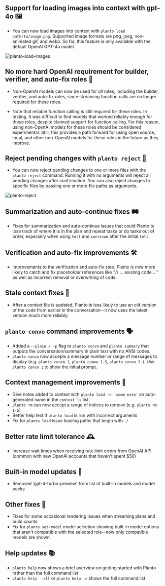 ## Support for loading images into context with gpt-4o 🖼️

- You can now load images into context with `planto load path/to/image.png`. Supported image formats are png, jpeg, non-animated gif, and webp. So far, this feature is only available with the default OpenAI GPT-4o model.

![planto-load-images](https://github.com/planto-ai/planto/blob/main/releases/images/cli/1.1.0/planto-images.gif)

## No more hard OpenAI requirement for builder, verifier, and auto-fix roles 🧠

- Non-OpenAI models can now be used for *all* roles, including the builder, verifier, and auto-fix roles, since streaming function calls are no longer required for these roles.

- Note that reliable function calling is still required for these roles. In testing, it was difficult to find models that worked reliably enough for these roles, despite claimed support for function calling. For this reason, using non-OpenAI models for these roles should be considered experimental. Still, this provides a path forward for using open source, local, and other non-OpenAI models for these roles in the future as they improve.

## Reject pending changes with `planto reject` 🚫

- You can now reject pending changes to one or more files with the `planto reject` command. Running it with no arguments will reject all pending changes after confirmation. You can also reject changes to specific files by passing one or more file paths as arguments.

![planto-reject](https://github.com/planto-ai/planto/blob/main/releases/images/cli/1.1.0/planto-reject.gif)

## Summarization and auto-continue fixes 🛤 ️

- Fixes for summarization and auto-continue issues that could Planto to lose track of where it is in the plan and repeat tasks or do tasks out of order, especially when using `tell` and `continue` after the initial `tell`.

## Verification and auto-fix improvements 🛠️

- Improvements to the verification and auto-fix step. Planto is now more likely to catch and fix placeholder references like "// ... existing code ..." as well as incorrect removal or overwriting of code.

## Stale context fixes 🔄

- After a context file is updated, Planto is less likely to use an old version of the code from earlier in the conversation--it now uses the latest version much more reliably.

## `planto convo` command improvements 🗣️

- Added a `--plain / -p` flag to `planto convo` and `planto summary` that outputs the conversation/summary in plain text with no ANSI codes.
- `planto convo` now accepts a message number or range of messages to display (e.g. `planto convo 1`, `planto convo 1-5`, `planto convo 2-`). Use `planto convo 1` to show the initial prompt.

## Context management improvements 📄

- Give notes added to context with `planto load -n 'some note'` an auto-generated name in the `context ls` list.
- `planto rm` can now accept a range of indices to remove (e.g. `planto rm 1-5`)
- Better help text if `planto load` is run with incorrect arguments
- Fix for `planto load` issue loading paths that begin with `./`

## Better rate limit tolerance 🕰️

- Increase wait times when receiving rate limit errors from OpenAI API (common with new OpenAI accounts that haven't spent $50)

## Built-in model updates 🧠

- Removed 'gpt-4-turbo-preview' from list of built-in models and model packs

## Other fixes 🐞

- Fixes for some occasional rendering issues when streaming plans and build counts
- Fix for `planto set-model` model selection showing built-in model options that aren't compatible with the selected role--now only compatible models are shown

## Help updates 📚

- `planto help` now shows a brief overview on getting started with Planto rather than the full command list
- `planto help --all` or `planto help -a` shows the full command list